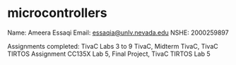 # microcontrollers

Name: Ameera Essaqi
Email: essaqia@unlv.nevada.edu
NSHE: 2000259897


Assignments completed: TivaC Labs 3 to 9 TivaC, Midterm TivaC, TivaC TIRTOS Assignment CC135X Lab 5, Final Project, TivaC TIRTOS Lab 5
